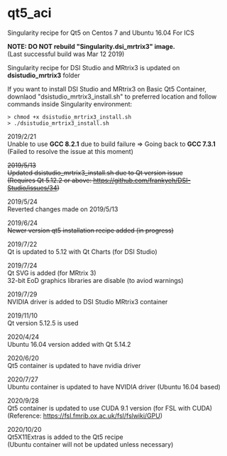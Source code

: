 # qt5_aci
Singularity recipe for Qt5 on Centos 7 and Ubuntu 16.04 For ICS  

**NOTE: DO NOT rebuild "Singularity.dsi_mrtrix3" image.**  
(Last successful build was Mar 12 2019)

Singularity recipe for DSI Studio and MRtrix3 is updated on **dsistudio_mrtrix3** folder  

If you want to install DSI Studio and MRtrix3 on Basic Qt5 Container,  
downlaod "dsistudio_mrtrix3_install.sh" to preferred location 
and follow commands inside Singularity environment:  
```
> chmod +x dsistudio_mrtrix3_install.sh  
> ./dsistudio_mrtrix3_install.sh
```

2019/2/21  
Unable to use **GCC 8.2.1** due to build failure => Going back to **GCC 7.3.1**  
(Failed to resolve the issue at this moment)

~~2019/5/13  
Updated dsistudio_mrtrix3_install.sh due to Qt version issue  
(Requires Qt 5.12.2 or above: https://github.com/frankyeh/DSI-Studio/issues/34)~~

2019/5/24  
Reverted changes made on 2019/5/13

2019/6/24  
~~Newer version qt5 installation recipe added (in progress)~~

2019/7/22  
Qt is updated to 5.12 with Qt Charts (for DSI Studio)

2019/7/24  
Qt SVG is added (for MRtrix 3)  
32-bit EoD graphics libraries are disable (to aviod warnings)

2019/7/29  
NVIDIA driver is added to DSI Studio MRtrix3 container

2019/11/10  
Qt version 5.12.5 is used

2020/4/24  
Ubuntu 16.04 version added with Qt 5.14.2

2020/6/20  
Qt5 container is updated to have nvidia driver

2020/7/27  
Ubuntu container is updated to have NVIDIA driver (Ubuntu 16.04 based)

2020/9/28  
Qt5 container is updated to use CUDA 9.1 version (for FSL with CUDA)  
(Reference: https://fsl.fmrib.ox.ac.uk/fsl/fslwiki/GPU)

2020/10/20  
Qt5X11Extras is added to the Qt5 recipe  
(Ubuntu container will not be updated unless necessary)
